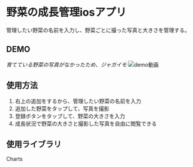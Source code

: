 # 野菜の成長管理iosアプリ

管理したい野菜の名前を入力し、野菜ごとに撮った写真と大きさを管理する。

## DEMO

*育てている野菜の写真がなかったため、ジャガイモ*
![demo動画](./demo/demo.gif)

## 使用方法

1. 右上の追加をするから、管理したい野菜の名前を入力
2. 追加した野菜をタップして、写真を撮影
3. 登録ボタンをタップして、野菜の大きさを入力
4. 成長状況で野菜の大きさと撮影した写真を自由に閲覧できる

## 使用ライブラリ

Charts

